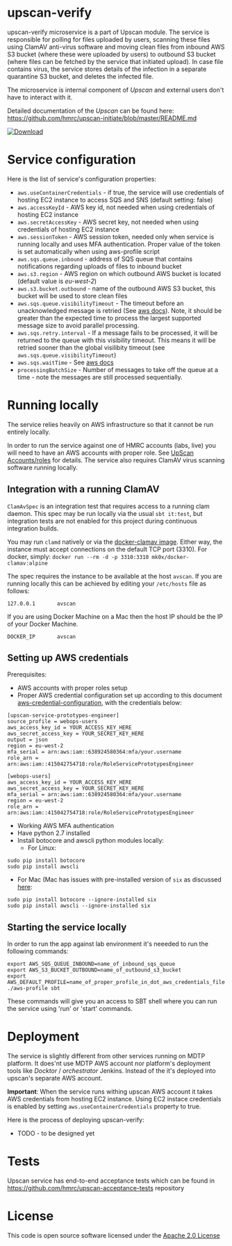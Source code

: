 # upscan-verify

upscan-verify microservice is a part of Upscan module. The service is responsible for polling for files uploaded by
users, scanning these files using ClamAV anti-virus software and moving clean files from inbound AWS S3 bucket (where
these were uploaded by users) to outbound S3 bucket (where files can be fetched by the service that initiated upload).
In case file contains virus, the service stores details of the infection in a separate quarantine S3 bucket, and deletes the infected file.

The microservice is internal component of *Upscan* and external users don't have to interact with it.

Detailed documentation of the *Upscan* can be found here: https://github.com/hmrc/upscan-initiate/blob/master/README.md

[ ![Download](https://api.bintray.com/packages/hmrc/releases/upscan-verify/images/download.svg) ](https://bintray.com/hmrc/releases/upscan-verify/_latestVersion)

# Service configuration

Here is the list of service's configuration properties:

- `aws.useContainerCredentials` - if true, the service will use credentials of hosting EC2 instance to access SQS and SNS (default setting: false)
- `aws.accessKeyId` - AWS key id, not needed when using credentials of hosting EC2 instance
- `aws.secretAccessKey` - AWS secret key, not needed when using credentials of hosting EC2 instance
- `aws.sessionToken` - AWS session token, needed only when service is running locally and uses MFA authentication. Proper value
of the token is set automatically when using aws-profile script
- `aws.sqs.queue.inbound` - address of SQS queue that contains notifications regarding uploads of files to inbound bucket
- `aws.s3.region` - AWS region on which outbound AWS bucket is located (default value is *eu-west-2*)
- `aws.s3.bucket.outbound` - name of the outbound AWS S3 bucket, this bucket will be used to store clean files
- `aws.sqs.queue.visibilityTimeout` - The timeout before an unacknowledged message is retried (See [aws docs](https://sdk.amazonaws.com/java/api/latest/software/amazon/awssdk/services/sqs/model/ReceiveMessageRequest.Builder.html#visibilityTimeout(java.lang.Integer))). Note, it should be greater than the expected time to process the largest supported message size to avoid parallel processing.
- `aws.sqs.retry.interval` - If a message fails to be processed, it will be returned to the queue with this visibility timeout. This means it will be retried sooner than the global visilibity timeout (see `aws.sqs.queue.visibilityTimeout`)
- `aws.sqs.waitTime` - See [aws docs](https://sdk.amazonaws.com/java/api/latest/software/amazon/awssdk/services/sqs/model/ReceiveMessageRequest.Builder.html#waitTimeSeconds(java.lang.Integer))
- `processingBatchSize` - Number of messages to take off the queue at a time - note the messages are still processed sequentially.

# Running locally

The service relies heavily on AWS infrastructure so that it cannot be run entirely locally.

In order to run the service against one of HMRC accounts (labs, live) you will need to have an AWS accounts with proper
role. See [UpScan Accounts/roles](https://github.com/hmrc/aws-users/blob/master/AccountLinks.md) for details.
The service also requires ClamAV virus scanning software running locally.

## Integration with a running ClamAV

```ClamAvSpec``` is an integration test that requires access to a running clam daemon.
This spec may be run locally via the usual ```sbt it:test```, but integration tests are not enabled for this project during continuous integration builds.

You may run ```clamd``` natively or via the [docker-clamav image](https://hub.docker.com/r/mkodockx/docker-clamav).
Either way, the instance must accept connections on the default TCP port (3310).
For docker, simply:
```docker run --rm -d -p 3310:3310 mk0x/docker-clamav:alpine```

The spec requires the instance to be available at the host ```avscan```.
If you are running locally this can be achieved by editing your ```/etc/hosts``` file as follows:

```127.0.0.1       avscan```

If you are using Docker Machine on a Mac then the host IP should be the IP of your Docker Machine.

```DOCKER_IP       avscan```


## Setting up AWS credentials

Prerequisites:
- AWS accounts with proper roles setup
- Proper AWS credential configuration set up according to this document [aws-credential-configuration](https://github.com/hmrc/aws-users), with the credentials below:
```
[upscan-service-prototypes-engineer]
source_profile = webops-users
aws_access_key_id = YOUR_ACCESS_KEY_HERE
aws_secret_access_key = YOUR_SECRET_KEY_HERE
output = json
region = eu-west-2
mfa_serial = arn:aws:iam::638924580364:mfa/your.username
role_arn = arn:aws:iam::415042754718:role/RoleServicePrototypesEngineer

[webops-users]
aws_access_key_id = YOUR_ACCESS_KEY_HERE
aws_secret_access_key = YOUR_SECRET_KEY_HERE
mfa_serial = arn:aws:iam::638924580364:mfa/your.username
region = eu-west-2
role_arn = arn:aws:iam::415042754718:role/RoleServicePrototypesEngineer
```
- Working AWS MFA authentication
- Have python 2.7 installed
- Install botocore and awscli python modules locally:
  - For Linux:
```
sudo pip install botocore
sudo pip install awscli
```
  - For Mac (Mac has issues with pre-installed version of ```six``` as discussed [here](https://github.com/pypa/pip/issues/3165):
```
sudo pip install botocore --ignore-installed six
sudo pip install awscli --ignore-installed six
```

## Starting the service locally

In order to run the app against lab environment it's neeeded to run the following commands:
```
export AWS_SQS_QUEUE_INBOUND=name_of_inbound_sqs_queue
export AWS_S3_BUCKET_OUTBOUND=name_of_outbound_s3_bucket
export AWS_DEFAULT_PROFILE=name_of_proper_profile_in_dot_aws_credentials_file
./aws-profile sbt
```
These commands will give you an access to SBT shell where you can run the service using 'run' or 'start' commands.

# Deployment

The service is slightly different from other services running on MDTP platform.
It does'nt use MDTP AWS account nor platform's deployment tools like *Docktor* / *orchestrator* Jenkins.
Instead of the it's deployed into upscan's separate AWS account.

**Important**: When the service runs withing upscan AWS account it takes AWS credentials
from hosting EC2 instance. Using EC2 instace credentials is enabled by setting `aws.useContainerCredentials` property to true.

Here is the process of deploying upscan-verify:
* TODO - to be designed yet

# Tests

Upscan service has end-to-end acceptance tests which can be found in https://github.com/hmrc/upscan-acceptance-tests repository

# License

This code is open source software licensed under the [Apache 2.0 License]("http://www.apache.org/licenses/LICENSE-2.0.html")

